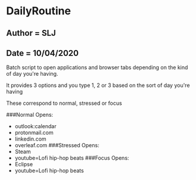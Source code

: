 # DailyRoutine

## Author = SLJ
## Date = 10/04/2020

Batch script to open applications and browser tabs depending on the kind of day you're having.  
 
It provides 3 options and you type 1, 2 or 3 based on the sort of day you're having
 
These correspond to normal, stressed or focus

###Normal Opens:
* outlook:calendar 
* protonmail.com
* linkedin.com
* overleaf.com
###Stressed Opens:
* Steam
* youtube=Lofi hip-hop beats
###Focus Opens:
* Eclipse
* youtube=Lofi hip-hop beats
